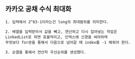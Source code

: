 ## 카카오 공채 수식 최대화

    1. 입력에서 2^63-1이라는건 long의 최대범위를 의미한다.

    2. 배열을 입력받아서 값을 빼고, 연산하고 다시 집어넣는 작업은
    LinkedList로 하면 효율적이고, 인덱스에 신경을 써야하며
    무엇보다 for문을 통해서 다음으로 넘어갈 때 index를 -1 해줘야 한다.

    3. 순열을 통해서 연산자 우선순위를 생성했다.